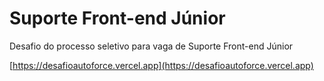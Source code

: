 # Suporte Front-end Júnior
Desafio do processo seletivo para vaga de Suporte Front-end Júnior

[https://desafioautoforce.vercel.app](https://desafioautoforce.vercel.app)
